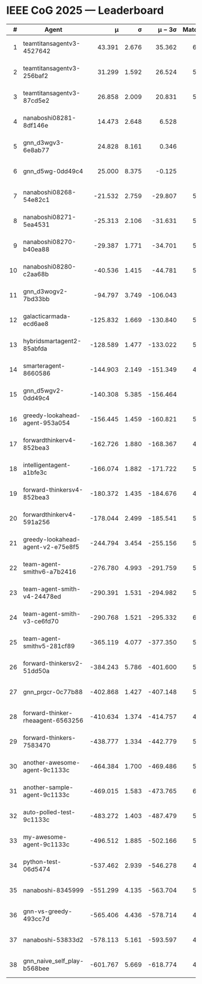 # IEEE CoG 2025 — Leaderboard

| # | Agent | μ | σ | μ − 3σ | Matches | Updated |
|---:|---|---:|---:|---:|---:|---|
| 1 | teamtitansagentv3-4527642 | 43.391 | 2.676 | 35.362 | 6096 | 2025-08-30 03:48 |
| 2 | teamtitansagentv3-256baf2 | 31.299 | 1.592 | 26.524 | 5956 | 2025-08-30 03:48 |
| 3 | teamtitansagentv3-87cd5e2 | 26.858 | 2.009 | 20.831 | 5460 | 2025-08-30 03:48 |
| 4 | nanaboshi08281-8df146e | 14.473 | 2.648 | 6.528 | 206 | 2025-08-30 03:48 |
| 5 | gnn_d3wgv3-6e8ab77 | 24.828 | 8.161 | 0.346 | 118 | 2025-08-30 03:48 |
| 6 | gnn_d5wg-0dd49c4 | 25.000 | 8.375 | -0.125 | 100 | 2025-08-30 03:48 |
| 7 | nanaboshi08268-54e82c1 | -21.532 | 2.759 | -29.807 | 5500 | 2025-08-30 03:48 |
| 8 | nanaboshi08271-5ea4531 | -25.313 | 2.106 | -31.631 | 5998 | 2025-08-30 03:48 |
| 9 | nanaboshi08270-b40ea88 | -29.387 | 1.771 | -34.701 | 5760 | 2025-08-30 03:48 |
| 10 | nanaboshi08280-c2aa68b | -40.536 | 1.415 | -44.781 | 5378 | 2025-08-30 03:48 |
| 11 | gnn_d3wogv2-7bd33bb | -94.797 | 3.749 | -106.043 | 224 | 2025-08-30 03:48 |
| 12 | galacticarmada-ecd6ae8 | -125.832 | 1.669 | -130.840 | 5540 | 2025-08-30 03:48 |
| 13 | hybridsmartagent2-85abfda | -128.589 | 1.477 | -133.022 | 5046 | 2025-08-30 03:48 |
| 14 | smarteragent-8660586 | -144.903 | 2.149 | -151.349 | 4522 | 2025-08-30 03:48 |
| 15 | gnn_d5wgv2-0dd49c4 | -140.308 | 5.385 | -156.464 | 180 | 2025-08-30 03:48 |
| 16 | greedy-lookahead-agent-953a054 | -156.445 | 1.459 | -160.821 | 5408 | 2025-08-30 03:48 |
| 17 | forwardthinkerv4-852bea3 | -162.726 | 1.880 | -168.367 | 4675 | 2025-08-30 03:48 |
| 18 | intelligentagent-a1bfe3c | -166.074 | 1.882 | -171.722 | 5031 | 2025-08-30 03:48 |
| 19 | forward-thinkersv4-852bea3 | -180.372 | 1.435 | -184.676 | 4681 | 2025-08-30 03:48 |
| 20 | forwardthinkerv4-591a256 | -178.044 | 2.499 | -185.541 | 5029 | 2025-08-30 03:48 |
| 21 | greedy-lookahead-agent-v2-e75e8f5 | -244.794 | 3.454 | -255.156 | 5680 | 2025-08-30 03:48 |
| 22 | team-agent-smithv6-a7b2416 | -276.780 | 4.993 | -291.759 | 5960 | 2025-08-30 03:48 |
| 23 | team-agent-smith-v4-24478ed | -290.391 | 1.531 | -294.982 | 5438 | 2025-08-30 03:48 |
| 24 | team-agent-smith-v3-ce6fd70 | -290.768 | 1.521 | -295.332 | 6378 | 2025-08-30 03:48 |
| 25 | team-agent-smithv5-281cf89 | -365.119 | 4.077 | -377.350 | 5980 | 2025-08-30 03:48 |
| 26 | forward-thinkersv2-51dd50a | -384.243 | 5.786 | -401.600 | 5288 | 2025-08-30 03:48 |
| 27 | gnn_prgcr-0c77b88 | -402.868 | 1.427 | -407.148 | 5330 | 2025-08-30 03:48 |
| 28 | forward-thinker-rheaagent-6563256 | -410.634 | 1.374 | -414.757 | 4888 | 2025-08-30 03:48 |
| 29 | forward-thinkers-7583470 | -438.777 | 1.334 | -442.779 | 5920 | 2025-08-30 03:48 |
| 30 | another-awesome-agent-9c1133c | -464.384 | 1.700 | -469.486 | 5580 | 2025-08-30 03:48 |
| 31 | another-sample-agent-9c1133c | -469.015 | 1.583 | -473.765 | 6000 | 2025-08-30 03:48 |
| 32 | auto-polled-test-9c1133c | -483.272 | 1.403 | -487.479 | 5760 | 2025-08-30 03:48 |
| 33 | my-awesome-agent-9c1133c | -496.512 | 1.885 | -502.166 | 5840 | 2025-08-30 03:48 |
| 34 | python-test-06d5474 | -537.462 | 2.939 | -546.278 | 4840 | 2025-08-30 03:48 |
| 35 | nanaboshi-8345999 | -551.299 | 4.135 | -563.704 | 5050 | 2025-08-30 03:48 |
| 36 | gnn-vs-greedy-493cc7d | -565.406 | 4.436 | -578.714 | 4520 | 2025-08-30 03:48 |
| 37 | nanaboshi-53833d2 | -578.113 | 5.161 | -593.597 | 4320 | 2025-08-30 03:48 |
| 38 | gnn_naive_self_play-b568bee | -601.767 | 5.669 | -618.774 | 4860 | 2025-08-30 03:48 |

